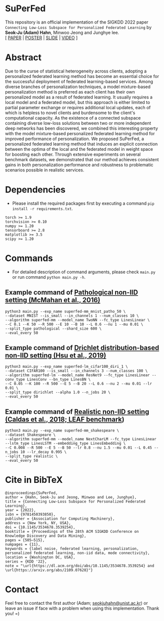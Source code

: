 # SuPerFed
This repository is an official implementation of the SIGKDD 2022 paper `Connecting Low-Loss Subspace for Personalized Federated Learning` by **Seok-Ju (Adam) Hahn**, Minwoo Jeong and Junghye lee.  
[ [PAPER](https://arxiv.org/abs/2109.07628) | [POSTER](https://github.com/vaseline555/SuPerFed/blob/main/assets/SIGKDD2022_SuPerFed_Poster_Seok-Ju%20Hahn.pdf) | [SLIDE](https://github.com/vaseline555/SuPerFed/blob/12947b01af3f118b9ae8543d021ae3d256c2b2e7/assets/SIGKDD2022_SuPerFed_Presentation_Seok-Ju%20Hahn.pdf) | [VIDEO](https://dl.acm.org/action/downloadSupplement?doi=10.1145%2F3534678.3539254&file=KDD22-fp0360..mp4) ]

# Abstract
Due to the curse of statistical heterogeneity across clients, adopting a personalized federated learning method has become an essential choice for the successful deployment of federated learning-based services. Among diverse branches of personalization techniques, a model mixture-based personalization method is preferred as each client has their own personalized model as a result of federated learning. It usually requires a local model and a federated model, but this approach is either limited to partial parameter exchange or requires additional local updates, each of which is helpless to novel clients and burdensome to the client's computational capacity. As the existence of a connected subspace containing diverse low-loss solutions between two or more independent deep networks has been discovered, we combined this interesting property with the model mixture-based personalized federated learning method for improved performance of personalization.
We proposed SuPerFed, a personalized federated learning method that induces an explicit connection between the optima of the local and the federated model in weight space for boosting each other. Through extensive experiments on several benchmark datasets, we demonstrated that our method achieves consistent gains in both personalization performance and robustness to problematic scenarios possible in realistic services.

# Dependencies
* Please install the required packages first by executing a command `pip install -r requirements.txt`.
```
torch >= 1.9
torchvision >= 0.10
numpy >= 1.20
tensorboard >= 2.8
matplotlib >= 3.5
scipy >= 1.20
```

# Commands
* For detailed description of command arguments, please check `main.py` or run command `python main.py -h`.
## Example command of [Pathological non-IID setting (McMahan et al., 2016)](https://arxiv.org/abs/1602.05629)
```
python3 main.py --exp_name superfed-mm_mnist_patho_50 \
--dataset MNIST --is_small --in_channels 1 --num_classes 10 \
--algorithm superfed-mm --model_name TwoNN --fc_type LinesLinear \
--C 0.1 --K 50 --R 500 --E 10 --B 10 --L 0.6 --nu 1 --mu 0.01 \
--split_type pathological --shard_size 600 \
--eval_every 50
```

## Example command of [Drichlet distribution-based non-IID setting (Hsu et al., 2019)](https://arxiv.org/abs/1909.06335)
```
python3 main.py --exp_name superfed-lm_cifar100_diri_1 \
--dataset CIFAR100 --is_small --in_channels 3 --num_classes 100 \
--algorithm superfed-lm --model_name ResNet9 --fc_type LinesLinear --conv_type LinesConv --bn_type LinesBN \
--C 0.05 --K 100 --R 500 --E 5 --B 20 --L 0.6 --nu 2 --mu 0.01 --lr 0.01 \
--split_type dirichlet --alpha 1.0 --n_jobs 20 \
--eval_every 50
```

## Example command of [Realistic non-IID setting (Caldas et al., 2018; LEAF benchmark](https://leaf.cmu.edu))
```
python3 main.py --exp_name superfed-mm_shakespeare \
--dataset Shakespeare \
--algorithm superfed-mm --model_name NextCharLM --fc_type LinesLinear --lstm_type LinesLSTM --embedding_type LinesEmbedding \
--C 0.008 --R 500 --E 5 --B 50 --lr 0.8 --nu 1.5 --mu 0.01 --L 0.45 --n_jobs 10 --lr_decay 0.995 \
--split_type realistic \
--eval_every 50
```

# Cite in BibTeX
```
@inproceedings{SuPerFed,
author = {Hahn, Seok-Ju and Jeong, Minwoo and Lee, Junghye},
title = {Connecting Low-Loss Subspace for Personalized Federated Learning},
year = {2022},
isbn = {9781450393850},
publisher = {Association for Computing Machinery},
address = {New York, NY, USA},
doi = {10.1145/3534678.3539254},
booktitle = {Proceedings of the 28th ACM SIGKDD Conference on Knowledge Discovery and Data Mining},
pages = {505–515},
numpages = {11},
keywords = {label noise, federated learning, personalization, personalized federated learning, non-iid data, mode connectivity},
location = {Washington DC, USA},
series = {KDD '22},
note = "\url{https://dl.acm.org/doi/abs/10.1145/3534678.3539254} and \url{https://arxiv.org/abs/2109.07628}"}
```

# Contact
Feel free to contact the first author (Adam; seokjuhahn@unist.ac.kr) or leave an issue if face with a problem when using this implementation. Thank you! =)
